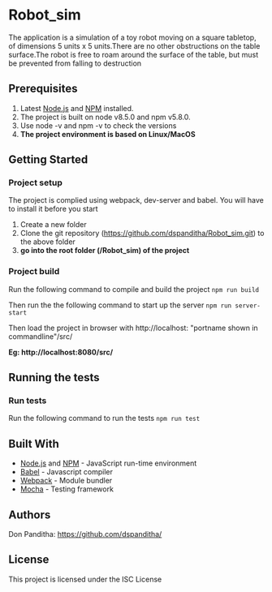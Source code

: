 # Robot_sim
The application is a simulation of a toy robot moving on a square tabletop, of dimensions 5 units x 5 units.There are no other obstructions on the table surface.The robot is free to roam around the surface of the table, but must be prevented from falling to destruction

## Prerequisites

1. Latest [Node.js](https://nodejs.org/en/)  and [NPM](https://npmjs.org) installed. 
2. The project is built on node v8.5.0 and npm v5.8.0.    
3. Use node -v and npm -v to check the versions
4. **The project environment is based on Linux/MacOS**


## Getting Started

### Project setup

The project is complied using webpack, dev-server and babel. You will have to install it before you start

1. Create a new folder
2. Clone the git repository (https://github.com/dspanditha/Robot_sim.git) to the above folder 
3. **go into the root folder (/Robot_sim) of the project**


### Project build
 
Run the following command to compile and build the project
 `npm run build`


Then run the the following command to start up the server
 `npm run server-start`

Then load the project in browser with  http://localhost: "portname shown in commandline"/src/

 **Eg: http://localhost:8080/src/**



## Running the tests

### Run tests

Run the following command to run the tests
`npm run test`


## Built With

* [Node.js](https://nodejs.org/en/)  and [NPM](https://npmjs.org) - JavaScript run-time environment
* [Babel](https://babeljs.io/) - Javascript compiler
* [Webpack](https://webpack.github.io/) - Module bundler
* [Mocha](https://mochajs.org/) - Testing framework



## Authors

Don Panditha: https://github.com/dspanditha/ 

## License

This project is licensed under the ISC License


